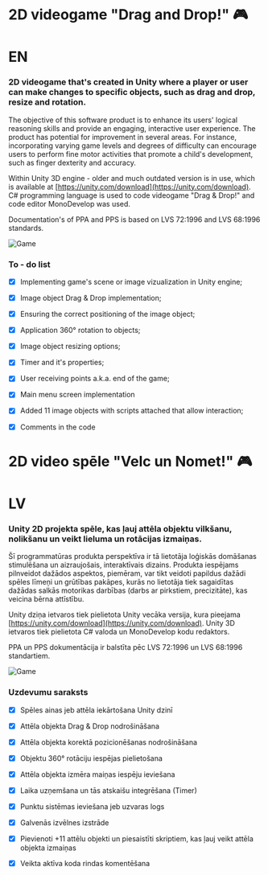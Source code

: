 # 2D videogame "Drag and Drop!" 🎮
# EN 

### 2D videogame that's created in Unity where a player or user can make changes to specific objects, such as drag and drop, resize and rotation.
The objective of this software product is to enhance its users' logical reasoning skills and provide an engaging, interactive user experience. The product has potential for improvement in several areas. For instance, incorporating varying game levels and degrees of difficulty can encourage users to perform fine motor activities that promote a child's development, such as finger dexterity and accuracy.


Within Unity 3D engine - older and much outdated version is in use, which is available at [https://unity.com/download](https://unity.com/download).
C# programming language is used to code videogame "Drag & Drop!" and code editor MonoDevelop was used.

Documentation's of PPA and PPS is based on LVS 72:1996 and LVS 68:1996 standards.


![Game](https://i.imgur.com/3TctFgI.png)

### To - do list

- [x] Implementing game's scene or image vizualization in Unity engine;

- [x] Image object Drag & Drop implementation;

- [x] Ensuring the correct positioning of the image object;

- [x] Application 360° rotation to objects;

- [x] Image object resizing options;

- [x] Timer and it's properties;

- [x] User receiving points a.k.a. end of the game;

- [x] Main menu screen implementation

- [x] Added 11 image objects with scripts attached that allow interaction;

- [x] Comments in the code



# 2D video spēle "Velc un Nomet!" 🎮
# LV

### Unity 2D projekta spēle, kas ļauj attēla objektu vilkšanu, nolikšanu un veikt lieluma un rotācijas izmaiņas.
Šī programmatūras produkta perspektīva ir tā lietotāja loģiskās domāšanas stimulēšana un aizraujošais, interaktīvais dizains. Produkta iespējams pilnveidot dažādos aspektos, piemēram, var tikt veidoti papildus dažādi spēles līmeņi un grūtības pakāpes, kurās no lietotāja tiek sagaidītas dažādas salkās motorikas darbības (darbs ar pirkstiem, precizitāte), kas veicina bērna attīstību.

Unity dziņa ietvaros tiek pielietota Unity vecāka versija, kura pieejama [https://unity.com/download](https://unity.com/download).
Unity 3D ietvaros tiek pielietota C# valoda un MonoDevelop kodu redaktors.

PPA un PPS dokumentācija ir balstīta pēc LVS 72:1996 un LVS 68:1996 standartiem.

![Game](https://i.imgur.com/RbvhlIb.png)

### Uzdevumu saraksts

- [x] Spēles ainas jeb attēla iekārtošana Unity dzinī

- [x] Attēla objekta Drag & Drop nodrošināšana

- [x] Attēla objekta korektā pozicionēšanas nodrošināšana

- [x] Objektu 360° rotāciju iespējas pielietošana

- [x] Attēla objekta izmēra maiņas iespēju ieviešana

- [x] Laika uzņemšana un tās atskaišu integrēšana (Timer)

- [x] Punktu sistēmas ieviešana jeb uzvaras logs

- [x] Galvenās izvēlnes izstrāde

- [x] Pievienoti +11 attēlu objekti un piesaistīti skriptiem, kas ļauj veikt attēla objekta izmaiņas

- [x] Veikta aktīva koda rindas komentēšana

